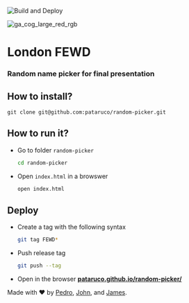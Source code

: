 ![Build and Deploy](https://github.com/pataruco/random-picker/workflows/Build%20and%20Deploy/badge.svg)

![ga_cog_large_red_rgb](https://cloud.githubusercontent.com/assets/40461/8183776/469f976e-1432-11e5-8199-6ac91363302b.png)

# London FEWD

### Random name picker for final presentation

## How to install?

`git clone git@github.com:pataruco/random-picker.git`

## How to run it?

- Go to folder `random-picker`
  ```sh
  cd random-picker
  ```
- Open `index.html` in a browswer

  ```sh
  open index.html
  ```

## Deploy

- Create a tag with the following syntax

  ```sh
  git tag FEWD*
  ```

- Push release tag

  ```sh
  git push --tag
  ```

- Open in the browser **[pataruco.github.io/random-picker/](pataruco.github.io/random-picker/)**

Made with :heart: by [Pedro](https://github.com/pataruco), [John](https://github.com/jadshead), and [James](https://github.com/jmsherry).
